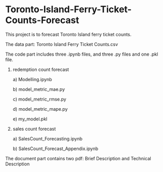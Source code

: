 # Toronto-Island-Ferry-Ticket-Counts-Forecast
This project is to forecast Toronto Island ferry ticket counts.

The data part: Toronto Island Ferry Ticket Counts.csv

The code part includes three .ipynb files, and three .py files and one .pkl file.

1) redemption count forecast
   
   a) Modelling.ipynb
   
   b) model_metric_mae.py
   
   c) model_metric_rmse.py
   
   d) model_metric_mape.py

   e) my_model.pkl
   
   
3) sales count forecast
   
   a) SalesCount_Forecasting.ipynb
   
   b) SalesCount_Forecast_Appendix.ipynb

The document part contains two pdf: Brief Description and Technical Description
